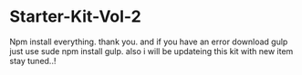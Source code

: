 # Starter-Kit-Vol-2
Npm install everything.
thank you.
and if you have an error download gulp just use sude npm install gulp.
also i will be updateing this kit with new item stay tuned..!
